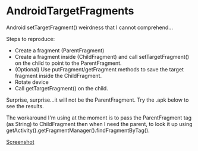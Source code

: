 AndroidTargetFragments
======================

Android setTargetFragment() weirdness that I cannot comprehend...

Steps to reproduce:

+ Create a fragment (ParentFragment)
+ Create a fragment inside (ChildFragment) and call setTargetFragment() on the child to point to the ParentFragment.
+ (Optional) Use putFragment/getFragment methods to save the target fragment inside the ChildFragment.
+ Rotate device
+ Call getTargetFragment() on the child.

Surprise, surprise...it will not be the ParentFragment. Try the .apk below to see the results.

The workaround I'm using at the moment is to pass the ParentFragment tag (as String) to ChildFragment then when I need the parent, to look it up using getActivity().getFragmentManager().findFragmentByTag().

[Screenshot](Screenshot.png)